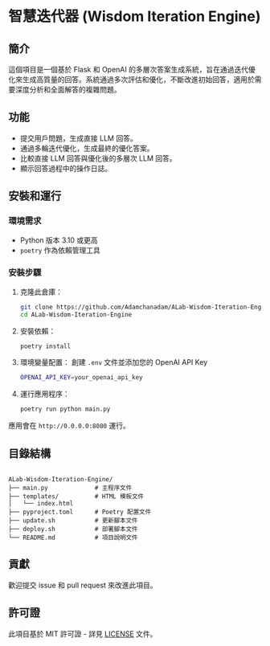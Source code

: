 # 智慧迭代器 (Wisdom Iteration Engine)

## 簡介
這個項目是一個基於 Flask 和 OpenAI 的多層次答案生成系統，旨在通過迭代優化來生成高質量的回答。系統通過多次評估和優化，不斷改進初始回答，適用於需要深度分析和全面解答的複雜問題。

## 功能
- 提交用戶問題，生成直接 LLM 回答。
- 通過多輪迭代優化，生成最終的優化答案。
- 比較直接 LLM 回答與優化後的多層次 LLM 回答。
- 顯示回答過程中的操作日誌。

## 安裝和運行
### 環境需求
- Python 版本 3.10 或更高
- `poetry` 作為依賴管理工具

### 安裝步驟
1. 克隆此倉庫：
    ```sh
    git clone https://github.com/Adamchanadam/ALab-Wisdom-Iteration-Engine.git
    cd ALab-Wisdom-Iteration-Engine
    ```

2. 安裝依賴：
    ```sh
    poetry install
    ```

3. 環境變量配置：
    創建 `.env` 文件並添加您的 OpenAI API Key
    ```sh
    OPENAI_API_KEY=your_openai_api_key
    ```

4. 運行應用程序：
    ```sh
    poetry run python main.py
    ```

應用會在 `http://0.0.0.0:8080` 運行。

## 目錄結構
<pre><code>
ALab-Wisdom-Iteration-Engine/
├── main.py             # 主程序文件
├── templates/          # HTML 模板文件
│   └── index.html
├── pyproject.toml      # Poetry 配置文件
├── update.sh           # 更新腳本文件
├── deploy.sh           # 部署腳本文件
└── README.md           # 項目說明文件
</code></pre>


## 貢獻
歡迎提交 issue 和 pull request 來改進此項目。

## 許可證
此項目基於 MIT 許可證 - 詳見 [LICENSE](LICENSE.md) 文件。